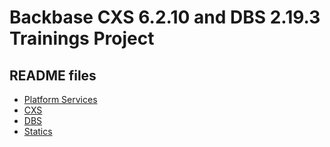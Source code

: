 # Backbase CXS 6.2.10 and DBS 2.19.3 Trainings Project 

## README files
- [Platform Services](platform/README.md)
- [CXS](cxs/README.md)
- [DBS](dbs/README.md)
- [Statics](statics/README.md)
